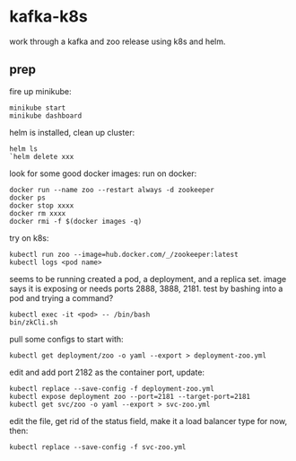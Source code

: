 # kafka-k8s
work through a kafka and zoo release using k8s and helm.

## prep
fire up minikube:
```
minikube start
minikube dashboard
```

helm is installed, clean up cluster:
```
helm ls
`helm delete xxx
```

look for some good docker images:
run on docker:
```
docker run --name zoo --restart always -d zookeeper
docker ps
docker stop xxxx
docker rm xxxx
docker rmi -f $(docker images -q)
```

try on k8s:
```
kubectl run zoo --image=hub.docker.com/_/zookeeper:latest
kubectl logs <pod name>
```

seems to be running created a pod, a deployment, and a replica set. image says it is exposing or needs ports 2888, 3888, 2181. test by bashing into a pod and trying a command?
```
kubectl exec -it <pod> -- /bin/bash
bin/zkCli.sh
```

pull some configs to start with:
```
kubectl get deployment/zoo -o yaml --export > deployment-zoo.yml
```

edit and add port 2182 as the container port, update:
```
kubectl replace --save-config -f deployment-zoo.yml
kubectl expose deployment zoo --port=2181 --target-port=2181
kubectl get svc/zoo -o yaml --export > svc-zoo.yml
```

edit the file, get rid of the status field, make it a load balancer type for now, then:
```
kubectl replace --save-config -f svc-zoo.yml
```
